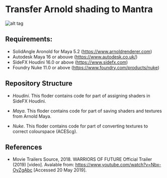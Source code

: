 # Transfer Arnold shading to Mantra

![alt tag](image.png)

## Requirements:

- SolidAngle Aronold for Maya 5.2 (https://www.arnoldrenderer.com)
- Autodesk Maya 16 or abouve (https://www.autodesk.co.uk/)
- SideFX Houdini 16.0 or above (https://www.sidefx.com)
- Foundry Nuke 11.0 or above (https://www.foundry.com/products/nuke)

## Repository Structure

- *Houdini*. This floder contains code for part of assigning shaders in SideFX Houdini.

- *Maya*. This floder contains code for part of saving shaders and textures from Arnold Maya.

- *Nuke*. This floder contains code for part of converting textures to correct colourspace (ACEScg).

## References

- Movie Trailers Source, 2018. WARRIORS OF FUTURE Official Trailer (2019) [video]. Avalable from: https://www.youtube.com/watch?v=Nbx-OyZgAbc [Accessed 20 May 2019].

